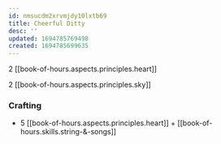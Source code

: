 ```yaml
---
id: nmsucdm2xrvmjdy10lxtb69
title: Cheerful Ditty
desc: ''
updated: 1694785769498
created: 1694785699635
---
```


2 [[book-of-hours.aspects.principles.heart]]

2 [[book-of-hours.aspects.principles.sky]]

### Crafting

- 5 [[book-of-hours.aspects.principles.heart]] + [[book-of-hours.skills.string-&-songs]]
